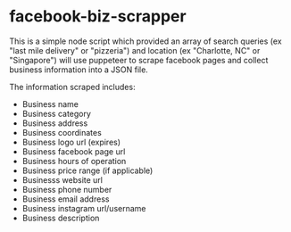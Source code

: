 # facebook-biz-scrapper

This is a simple node script which provided an array of search queries (ex "last mile delivery" or "pizzeria") and location (ex "Charlotte, NC" or "Singapore") will use puppeteer to scrape facebook pages and collect business information into a JSON file. 

The information scraped includes:

* Business name
* Business category
* Business address
* Business coordinates
* Business logo url (expires)
* Business facebook page url
* Business hours of operation
* Business price range (if applicable)
* Businesss website url
* Business phone number
* Business email address
* Business instagram url/username
* Business description
